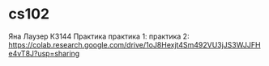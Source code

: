 # cs102
Яна Лаузер К3144 Практика 
практика 1:
практика 2: https://colab.research.google.com/drive/1oJ8Hexjt4Sm492VU3jJS3WJJFHe4vT8J?usp=sharing
